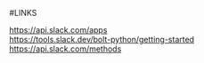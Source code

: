 #LINKS

https://api.slack.com/apps
<br/>
https://tools.slack.dev/bolt-python/getting-started
<br/>
https://api.slack.com/methods
